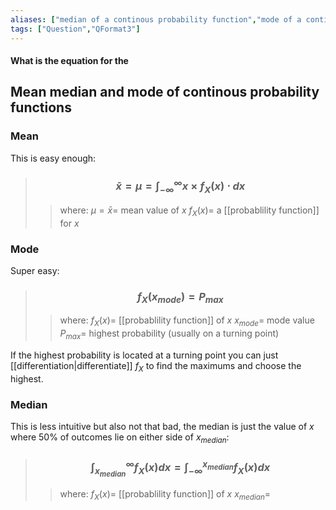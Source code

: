 ```yaml
---
aliases: ["median of a continous probability function","mode of a continous probability function","mean of a continous probability function"]
tags: ["Question","QFormat3"]
---
```


#### What is the equation for the
## Mean median and mode of continous probability functions

### Mean

This is easy enough:

> ### $$ \bar{x} = \mu = \int^{\infty}_{-\infty} x \times f_{X}(x) \cdot dx $$ 
>> where:
>> $\mu=\bar{x}=$ mean value of $x$
>> $f_{X}(x)=$ a [[probablility function]] for $x$

### Mode

Super easy:

> ### $$ f_{X}(x_{mode}) = P_{max} $$
>> where:
>> $f_{X}(x)=$ [[probablility function]] of $x$
>> $x_{mode}=$ mode value
>> $P_{max}=$ highest probability (usually on a turning point)

If the highest probability is located at a turning point you can just [[differentiation|differentiate]] $f_{X}$ to find the maximums and choose the highest.

### Median

This is less intuitive but also not that bad, the median is just the value of $x$ where 50% of outcomes lie on either side of $x_{median}$:

> ### $$ \int^{\infty}_{x_{median}} f_{X}(x) dx = \int^{x_{median}}_{-\infty} f_{X}(x) dx $$ 
>> where:
>> $f_{X}(x)=$ [[probablility function]] of $x$
>> $x_{median}=$